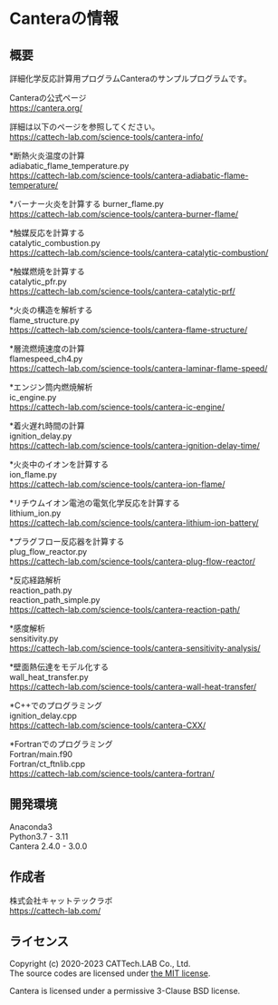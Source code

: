 # Canteraの情報
## 概要
詳細化学反応計算用プログラムCanteraのサンプルプログラムです。 

Canteraの公式ページ   
https://cantera.org/


詳細は以下のページを参照してください。   
https://cattech-lab.com/science-tools/cantera-info/

*断熱火炎温度の計算   
adiabatic_flame_temperature.py   
https://cattech-lab.com/science-tools/cantera-adiabatic-flame-temperature/

*バーナー火炎を計算する
burner_flame.py   
https://cattech-lab.com/science-tools/cantera-burner-flame/

*触媒反応を計算する   
catalytic_combustion.py   
https://cattech-lab.com/science-tools/cantera-catalytic-combustion/

*触媒燃焼を計算する   
catalytic_pfr.py   
https://cattech-lab.com/science-tools/cantera-catalytic-prf/

*火炎の構造を解析する   
flame_structure.py   
https://cattech-lab.com/science-tools/cantera-flame-structure/

*層流燃焼速度の計算   
flamespeed_ch4.py   
https://cattech-lab.com/science-tools/cantera-laminar-flame-speed/

*エンジン筒内燃焼解析   
ic_engine.py   
https://cattech-lab.com/science-tools/cantera-ic-engine/

*着火遅れ時間の計算   
ignition_delay.py   
https://cattech-lab.com/science-tools/cantera-ignition-delay-time/

*火炎中のイオンを計算する   
ion_flame.py   
https://cattech-lab.com/science-tools/cantera-ion-flame/

*リチウムイオン電池の電気化学反応を計算する   
lithium_ion.py   
https://cattech-lab.com/science-tools/cantera-lithium-ion-battery/

*プラグフロー反応器を計算する   
plug_flow_reactor.py   
https://cattech-lab.com/science-tools/cantera-plug-flow-reactor/

*反応経路解析   
reaction_path.py   
reaction_path_simple.py   
https://cattech-lab.com/science-tools/cantera-reaction-path/

*感度解析   
sensitivity.py   
https://cattech-lab.com/science-tools/cantera-sensitivity-analysis/

*壁面熱伝達をモデル化する   
wall_heat_transfer.py   
https://cattech-lab.com/science-tools/cantera-wall-heat-transfer/

*C++でのプログラミング   
ignition_delay.cpp   
https://cattech-lab.com/science-tools/cantera-CXX/   

*Fortranでのプログラミング   
Fortran/main.f90   
Fortran/ct_ftnlib.cpp   
https://cattech-lab.com/science-tools/cantera-fortran/  

## 開発環境
Anaconda3  
Python3.7 - 3.11  
Cantera 2.4.0 - 3.0.0   

## 作成者
株式会社キャットテックラボ  
https://cattech-lab.com/

## ライセンス
Copyright (c) 2020-2023 CATTech.LAB Co., Ltd.  
The source codes are licensed under [the MIT license](https://opensource.org/licenses/MIT).

Cantera is licensed under a permissive 3-Clause BSD license.
